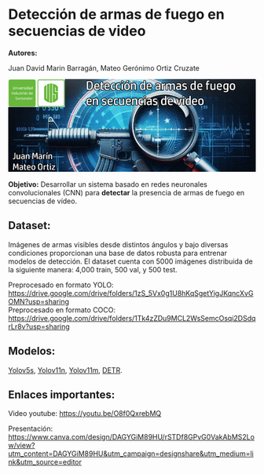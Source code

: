 # **Detección de armas de fuego en secuencias de video**

 **Autores:**

Juan David Marin Barragán, Mateo Gerónimo Ortiz Cruzate

![ia2banner.jpg](https://github.com/jdavidmb/DetectGun/blob/main/ia2banner2.jpg)


**Objetivo:** Desarrollar un sistema basado en redes neuronales convolucionales (CNN) para **detectar** la presencia de armas de fuego en secuencias de vídeo.

## **Dataset:** 

Imágenes de armas visibles desde distintos ángulos y bajo diversas condiciones proporcionan una base de datos robusta para entrenar modelos de detección.
El dataset cuenta con 5000 imágenes distribuida de la siguiente manera:
4,000 train,
500 val,
y 500 test.

Preprocesado en formato YOLO:
    https://drive.google.com/drive/folders/1zS_5Vx0g1U8hKqSgetYigJKqncXvGOMN?usp=sharing  
Preprocesado en formato COCO:
    https://drive.google.com/drive/folders/1Tk4zZDu9MCL2WsSemcOsqi2DSdqrLr8v?usp=sharing

## **Modelos:** 

[Yolov5s](https://github.com/jdavidmb/DetectGun/blob/main/Yolov5.ipynb),
[Yolov11n](https://github.com/jdavidmb/DetectGun/blob/main/Yolo11n.ipynb),
[Yolov11m](https://github.com/jdavidmb/DetectGun/blob/main/Yolov11m.ipynb),
[DETR](https://github.com/jdavidmb/DetectGun/blob/main/DETR.ipynb).

## **Enlaces importantes:**  

Video youtube: https://youtu.be/O8f0QxrebMQ  
    
Presentación: https://www.canva.com/design/DAGYGiM89HU/rSTDf8GPvG0VakAbMS2Low/view?utm_content=DAGYGiM89HU&utm_campaign=designshare&utm_medium=link&utm_source=editor
